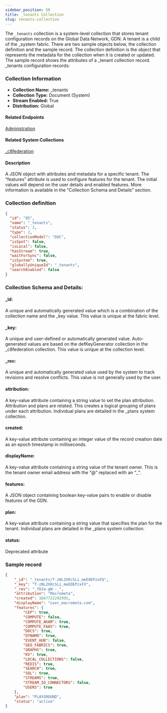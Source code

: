 ```yaml
---
sidebar_position: 50
title: _tenants Collection
slug: tenants-collection
---
```


The `_tenants` collection is a system-level collection that stores tenant configuration records on the Global Data Network, GDN. A tenant is a child of the _system fabric. There are two sample objects below, the collection definition and the sample record. The collection definition is the object that represents the metadata for the collection when it is created or updated. The sample record shows the attributes of a _tenant collection record.
_tenants configuration records:

### Collection Information

- **Collection Name:** _tenants
- **Collection Type:** Document (System)
- **Stream Enabled:** True
- **Distribution:** Global

#### Related Endpoints
[Administration](/api#/operations/ReturnListOfTenants)

#### Related System Collections
[_c8federation](/docs/system-collections/c8federation-collection)

#### Description
A JSON object with attributes and metadata for a specific tenant. The “features” attribute is used to configure features for the tenant. The initial values will depend on the user details and enabled features. More information is available in the “Collection Schema and Details” section.

### Collection definition
```json
{
  "id": "85",
  "name": "_tenants",
  "status": 3,
  "type": 2,
  "collectionModel": "DOC",
  "isSpot": false,
  "isLocal": false,
  "hasStream": true,
  "waitForSync": false,
  "isSystem": true,
  "globallyUniqueId": "_tenants",
  "searchEnabled": false
}
```

### Collection Schema and Details:

#### _id: 
A unique and automatically generated value which is a combination of the collection name and the _key value. This value is unique at the fabric level. 

#### _key: 
A unique and user-defined or automatically generated value. Auto-generated values are based on the defKeyGenerator collection in the _c8federation collection. This value is unique at the collection level. 

#### _rev: 
A unique and automatically generated value used by the system to track revisions and resolve conflicts. This value is not generally used by the user.

#### attribution:
A key-value attribute containing a string value to set the plan attribution. Attribution and plans are related. This creates a logical grouping of plans under each attribution. Individual plans are detailed in the _plans system collection.

#### created:
A key-value attribute containing an integer value of the record creation date as an epoch timestamp in milliseconds.
#### displayName:
A key-value attribute containing a string value of the tenant owner. This is the tenant owner email address with the “@” replaced with an “_”.

#### features: 
A JSON object containing boolean key-value pairs to enable or disable features of the GDN.

#### plan:
A key-value attribute containing a string value that specifies the plan for the tenant. Individual plans are detailed in the _plans system collection.

#### status: 
Deprecated attribute

### Sample record
```json
{
	"_id": "_tenants/T-zNL2hRcSLi_meEOEPzxFQ",
	"_key": "T-zNL2hRcSLi_meEOEPzxFX",
	"_rev": "_fDJa-gW--_",
	"attribution": "Macrometa",
	"created": 1667722292995,
	"displayName": "user_macrometa.com",
	"features": {
		"CEP": true,
		"COMPUTE": false,
		"COMPUTE_AKAM": true,
		"COMPUTE_FAAS": true,
		"DOCS": true,
		"DYNAMO": true,
		"EVENT_HUB": false,
		"GEO_FABRICS": true,
		"GRAPHS": true,
		"KV": true,
		"LOCAL_COLLECTIONS": false,
		"REDIS": true,
		"SEARCH": true,
		"SQL": true,
		"STREAMS": true,
		"STREAM_IO_CONNECTORS": false,
		"USERS": true
	},
	"plan": "PLAYGROUND",
	"status": "active"
}
```